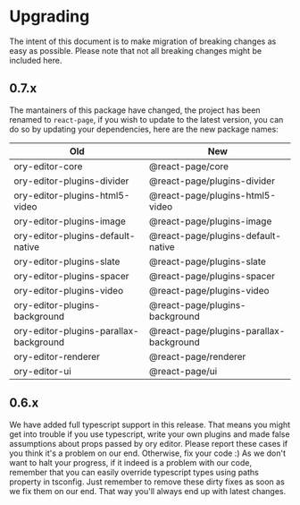 # Upgrading

The intent of this document is to make migration of breaking changes as easy as possible.
Please note that not all breaking changes might be included here.

## 0.7.x
The mantainers of this package have changed, the project has been renamed to `react-page`, if you wish to update to the latest version, you can do so by updating your dependencies, here are the new package names:

|Old|New|
|-|-|
|ory-editor-core|@react-page/core|
|ory-editor-plugins-divider|@react-page/plugins-divider|
|ory-editor-plugins-html5-video|@react-page/plugins-html5-video|
|ory-editor-plugins-image|@react-page/plugins-image|
|ory-editor-plugins-default-native|@react-page/plugins-default-native|
|ory-editor-plugins-slate|@react-page/plugins-slate|
|ory-editor-plugins-spacer|@react-page/plugins-spacer|
|ory-editor-plugins-video|@react-page/plugins-video|
|ory-editor-plugins-background|@react-page/plugins-background|
|ory-editor-plugins-parallax-background|@react-page/plugins-parallax-background|
|ory-editor-renderer|@react-page/renderer|
|ory-editor-ui|@react-page/ui|

## 0.6.x
We have added full typescript support in this release. That means you might get into trouble if you use typescript, write your own plugins and made false assumptions about props passed by ory editor.
Please report these cases if you think it's a problem on our end. Otherwise, fix your code :) As we don't want to halt your progress, if it indeed is a problem with our code, remember that you can easily override typescript types using paths property in tsconfig. Just remember to remove these dirty fixes as soon as we fix them on our end. That way you'll always end up with latest changes.
